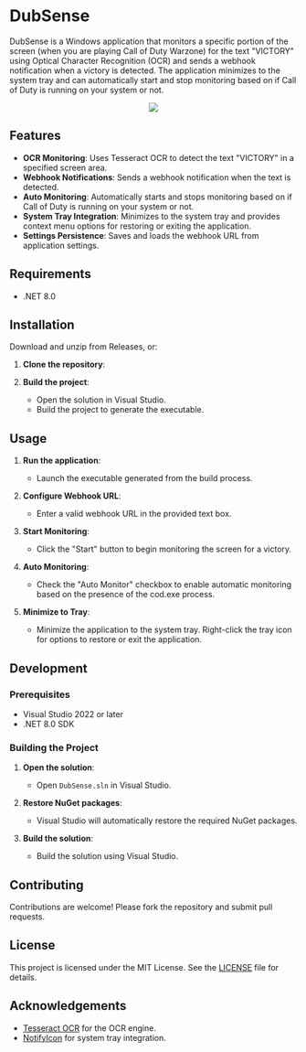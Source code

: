 

# DubSense

DubSense is a Windows application that monitors a specific portion of the screen (when you are playing Call of Duty Warzone) for the text "VICTORY" using Optical Character Recognition (OCR) and sends a webhook notification when a victory is detected. The application minimizes to the system tray and can automatically start and stop monitoring based on if Call of Duty is running on your system or not.

<p align="center">
    <img src="https://github.com/user-attachments/assets/81b69dad-92f4-4d38-ba08-4d3c586cb40d"/>
</p>


## Features

- **OCR Monitoring**: Uses Tesseract OCR to detect the text "VICTORY" in a specified screen area.
- **Webhook Notifications**: Sends a webhook notification when the text is detected.
- **Auto Monitoring**: Automatically starts and stops monitoring based on if Call of Duty is running on your system or not.
- **System Tray Integration**: Minimizes to the system tray and provides context menu options for restoring or exiting the application.
- **Settings Persistence**: Saves and loads the webhook URL from application settings.

## Requirements

- .NET 8.0

## Installation

Download and unzip from Releases, or:

1. **Clone the repository**:

2. **Build the project**:
    - Open the solution in Visual Studio.
    - Build the project to generate the executable.

## Usage

1. **Run the application**:
    - Launch the executable generated from the build process.

2. **Configure Webhook URL**:
    - Enter a valid webhook URL in the provided text box.

3. **Start Monitoring**:
    - Click the "Start" button to begin monitoring the screen for a victory.

4. **Auto Monitoring**:
    - Check the "Auto Monitor" checkbox to enable automatic monitoring based on the presence of the cod.exe process.

5. **Minimize to Tray**:
    - Minimize the application to the system tray. Right-click the tray icon for options to restore or exit the application.

## Development

### Prerequisites

- Visual Studio 2022 or later
- .NET 8.0 SDK

### Building the Project

1. **Open the solution**:
    - Open `DubSense.sln` in Visual Studio.

2. **Restore NuGet packages**:
    - Visual Studio will automatically restore the required NuGet packages.

3. **Build the solution**:
    - Build the solution using Visual Studio.

## Contributing

Contributions are welcome! Please fork the repository and submit pull requests.

## License

This project is licensed under the MIT License. See the [LICENSE](LICENSE) file for details.

## Acknowledgements

- [Tesseract OCR](https://github.com/tesseract-ocr/tesseract) for the OCR engine.
- [NotifyIcon](https://docs.microsoft.com/en-us/dotnet/api/system.windows.forms.notifyicon) for system tray integration.
